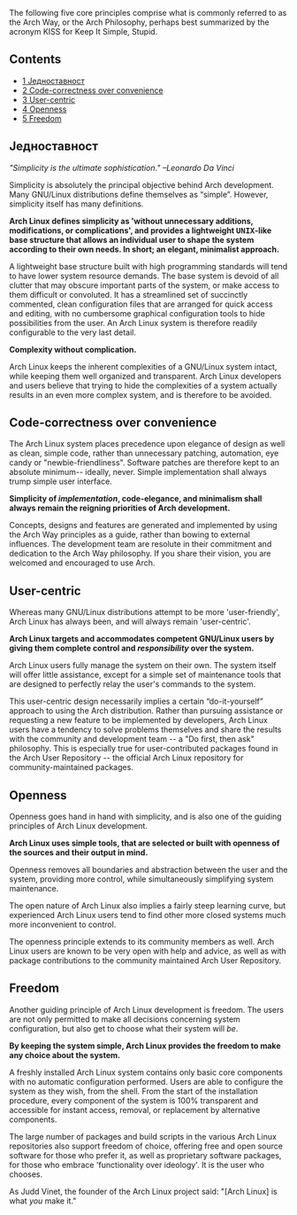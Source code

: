 The following five core principles comprise what is commonly referred to as the Arch Way, or the Arch Philosophy, perhaps best summarized by the acronym KISS for Keep It Simple, Stupid.

## Contents

*   [1 Једноставност](#Једноставност)
*   [2 Code-correctness over convenience](#Code-correctness_over_convenience)
*   [3 User-centric](#User-centric)
*   [4 Openness](#Openness)
*   [5 Freedom](#Freedom)

## Једноставност

*"Simplicity is the ultimate sophistication." –Leonardo Da Vinci*

Simplicity is absolutely the principal objective behind Arch development. Many GNU/Linux distributions define themselves as “simple”. However, simplicity itself has many definitions.

**Arch Linux defines simplicity as 'without unnecessary additions, modifications, or complications', and provides a lightweight <tt>UNIX</tt>-like base structure that allows an individual user to shape the system according to their own needs. In short; an elegant, minimalist approach.**

A lightweight base structure built with high programming standards will tend to have lower system resource demands. The base system is devoid of all clutter that may obscure important parts of the system, or make access to them difficult or convoluted. It has a streamlined set of succinctly commented, clean configuration files that are arranged for quick access and editing, with no cumbersome graphical configuration tools to hide possibilities from the user. An Arch Linux system is therefore readily configurable to the very last detail.

**Complexity without complication.**

Arch Linux keeps the inherent complexities of a GNU/Linux system intact, while keeping them well organized and transparent. Arch Linux developers and users believe that trying to hide the complexities of a system actually results in an even more complex system, and is therefore to be avoided.

## Code-correctness over convenience

The Arch Linux system places precedence upon elegance of design as well as clean, simple code, rather than unnecessary patching, automation, eye candy or "newbie-friendliness". Software patches are therefore kept to an absolute minimum-- ideally, never. Simple implementation shall always trump simple user interface.

**Simplicity of *implementation*, code-elegance, and minimalism shall always remain the reigning priorities of Arch development.**

Concepts, designs and features are generated and implemented by using the Arch Way principles as a guide, rather than bowing to external influences. The development team are resolute in their commitment and dedication to the Arch Way philosophy. If you share their vision, you are welcomed and encouraged to use Arch.

## User-centric

Whereas many GNU/Linux distributions attempt to be more 'user-friendly', Arch Linux has always been, and will always remain 'user-centric'.

**Arch Linux targets and accommodates competent GNU/Linux users by giving them complete control and *responsibility* over the system.**

Arch Linux users fully manage the system on their own. The system itself will offer little assistance, except for a simple set of maintenance tools that are designed to perfectly relay the user's commands to the system.

This user-centric design necessarily implies a certain “do-it-yourself” approach to using the Arch distribution. Rather than pursuing assistance or requesting a new feature to be implemented by developers, Arch Linux users have a tendency to solve problems themselves and share the results with the community and development team -- a "Do first, then ask" philosophy. This is especially true for user-contributed packages found in the Arch User Repository -- the official Arch Linux repository for community-maintained packages.

## Openness

Openness goes hand in hand with simplicity, and is also one of the guiding principles of Arch Linux development.

**Arch Linux uses simple tools, that are selected or built with openness of the sources and their output in mind.**

Openness removes all boundaries and abstraction between the user and the system, providing more control, while simultaneously simplifying system maintenance.

The open nature of Arch Linux also implies a fairly steep learning curve, but experienced Arch Linux users tend to find other more closed systems much more inconvenient to control.

The openness principle extends to its community members as well. Arch Linux users are known to be very open with help and advice, as well as with package contributions to the community maintained Arch User Repository.

## Freedom

Another guiding principle of Arch Linux development is freedom. The users are not only permitted to make all decisions concerning system configuration, but also get to choose what their system will *be*.

**By keeping the system simple, Arch Linux provides the freedom to make any choice about the system.**

A freshly installed Arch Linux system contains only basic core components with no automatic configuration performed. Users are able to configure the system as they wish, from the shell. From the start of the installation procedure, every component of the system is 100% transparent and accessible for instant access, removal, or replacement by alternative components.

The large number of packages and build scripts in the various Arch Linux repositories also support freedom of choice, offering free and open source software for those who prefer it, as well as proprietary software packages, for those who embrace 'functionality over ideology'. It is the user who chooses.

As Judd Vinet, the founder of the Arch Linux project said: "[Arch Linux] is what *you* make it."